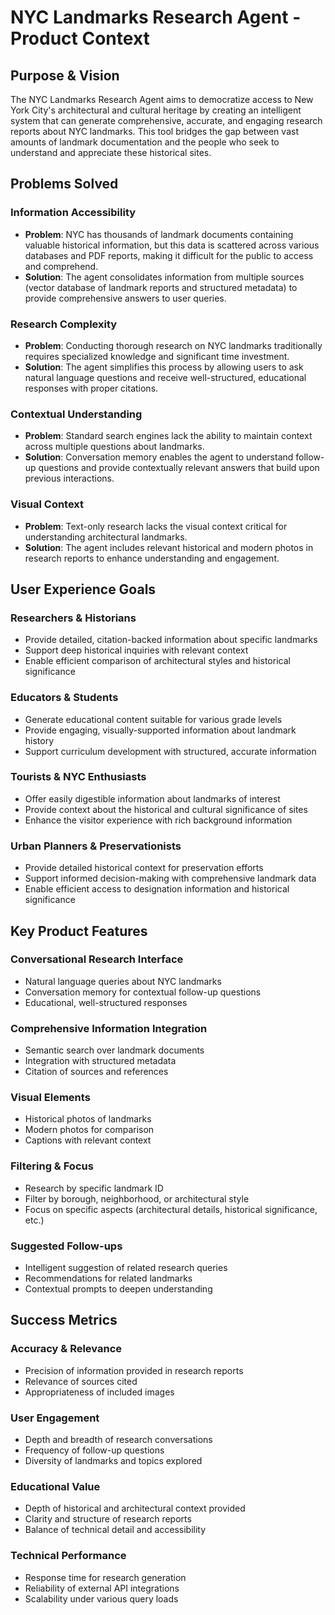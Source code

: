 # NYC Landmarks Research Agent - Product Context

## Purpose & Vision

The NYC Landmarks Research Agent aims to democratize access to New York City's architectural and cultural heritage by creating an intelligent system that can generate comprehensive, accurate, and engaging research reports about NYC landmarks. This tool bridges the gap between vast amounts of landmark documentation and the people who seek to understand and appreciate these historical sites.

## Problems Solved

### Information Accessibility
- **Problem**: NYC has thousands of landmark documents containing valuable historical information, but this data is scattered across various databases and PDF reports, making it difficult for the public to access and comprehend.
- **Solution**: The agent consolidates information from multiple sources (vector database of landmark reports and structured metadata) to provide comprehensive answers to user queries.

### Research Complexity
- **Problem**: Conducting thorough research on NYC landmarks traditionally requires specialized knowledge and significant time investment.
- **Solution**: The agent simplifies this process by allowing users to ask natural language questions and receive well-structured, educational responses with proper citations.

### Contextual Understanding
- **Problem**: Standard search engines lack the ability to maintain context across multiple questions about landmarks.
- **Solution**: Conversation memory enables the agent to understand follow-up questions and provide contextually relevant answers that build upon previous interactions.

### Visual Context
- **Problem**: Text-only research lacks the visual context critical for understanding architectural landmarks.
- **Solution**: The agent includes relevant historical and modern photos in research reports to enhance understanding and engagement.

## User Experience Goals

### Researchers & Historians
- Provide detailed, citation-backed information about specific landmarks
- Support deep historical inquiries with relevant context
- Enable efficient comparison of architectural styles and historical significance

### Educators & Students
- Generate educational content suitable for various grade levels
- Provide engaging, visually-supported information about landmark history
- Support curriculum development with structured, accurate information

### Tourists & NYC Enthusiasts
- Offer easily digestible information about landmarks of interest
- Provide context about the historical and cultural significance of sites
- Enhance the visitor experience with rich background information

### Urban Planners & Preservationists
- Provide detailed historical context for preservation efforts
- Support informed decision-making with comprehensive landmark data
- Enable efficient access to designation information and historical significance

## Key Product Features

### Conversational Research Interface
- Natural language queries about NYC landmarks
- Conversation memory for contextual follow-up questions
- Educational, well-structured responses

### Comprehensive Information Integration
- Semantic search over landmark documents
- Integration with structured metadata
- Citation of sources and references

### Visual Elements
- Historical photos of landmarks
- Modern photos for comparison
- Captions with relevant context

### Filtering & Focus
- Research by specific landmark ID
- Filter by borough, neighborhood, or architectural style
- Focus on specific aspects (architectural details, historical significance, etc.)

### Suggested Follow-ups
- Intelligent suggestion of related research queries
- Recommendations for related landmarks
- Contextual prompts to deepen understanding

## Success Metrics

### Accuracy & Relevance
- Precision of information provided in research reports
- Relevance of sources cited
- Appropriateness of included images

### User Engagement
- Depth and breadth of research conversations
- Frequency of follow-up questions
- Diversity of landmarks and topics explored

### Educational Value
- Depth of historical and architectural context provided
- Clarity and structure of research reports
- Balance of technical detail and accessibility

### Technical Performance
- Response time for research generation
- Reliability of external API integrations
- Scalability under various query loads
